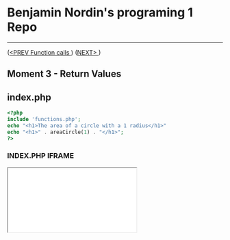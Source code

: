 #  Benjamin Nordin's programing 1 Repo #

***
([<PREV Function calls ](./functionparam.md)) ([NEXT\> ](./functionparam.md))

##  Moment 3 - Return Values  ##


## index.php ##

```php
<?php
include 'functions.php';
echo "<h1>The area of a circle with a 1 radius</h1>"
echo "<h1>" . areaCircle(1) . "</h1>";
?>
```


### INDEX.PHP IFRAME ###
<iframe src="index.php"></iframe>
